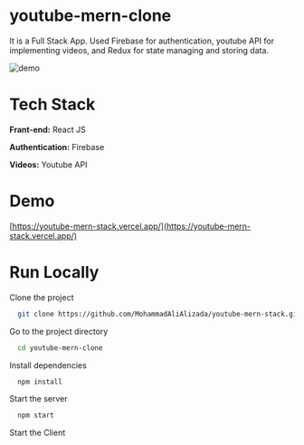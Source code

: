 # youtube-mern-clone
It is a Full Stack App. Used Firebase for authentication, youtube API for implementing videos, and Redux for state managing and storing data.

![demo](https://github.com/MohammadAliAlizada/youtube-mern-stack/assets/40995758/5f5a649f-c300-4b88-879b-c13277f2a7fa)

# Tech Stack
**Frant-end:** React JS

**Authentication:** Firebase

**Videos:** Youtube API

# Demo
[https://youtube-mern-stack.vercel.app/](https://youtube-mern-stack.vercel.app/)

# Run Locally
Clone the project
```bash
  git clone https://github.com/MohammadAliAlizada/youtube-mern-stack.git
```
Go to the project directory
```bash
  cd youtube-mern-clone
```
Install dependencies
```bash
  npm install
```

Start the server
```bash
  npm start
```
Start the Client

